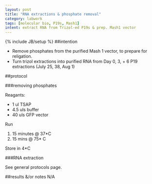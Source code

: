 ```yaml
---
layout: post
title: "RNA extractions & phosphate removal"
category: labwork
tags: [molecular bio, P19s, Mash1]
intent: extract RNA from Trizol-ed P19s & prep. Mash1 vector
---
```

{% include JB/setup %}
##intention

 * Remove phosphates from the purified Mash 1 vector, to prepare for religation.
 * Turn trizol extractions into purified RNA from Day 0, 3, + 6 P19 extractions (July 25, 38, Aug 1)

##protocol

###removing phosphates

Reagants:

 * 1 ul TSAP
 * 4.5 uls buffer
 * 40 uls GFP vector

Run

 1. 15 minutes @ 37*C
 2. 15 mins @ 75* C

Store in 4*C

###RNA extraction

See general protocols page.

##results &/or notes
N/A
